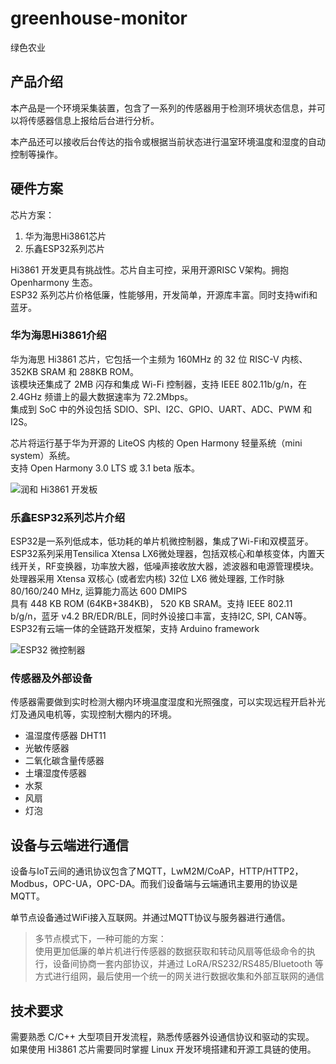 # greenhouse-monitor

绿色农业

## 产品介绍

本产品是一个环境采集装置，包含了一系列的传感器用于检测环境状态信息，并可以将传感器信息上报给后台进行分析。

本产品还可以接收后台传达的指令或根据当前状态进行温室环境温度和湿度的自动控制等操作。

## 硬件方案

芯片方案：

1. 华为海思Hi3861芯片
2. 乐鑫ESP32系列芯片

Hi3861 开发更具有挑战性。芯片自主可控，采用开源RISC V架构。拥抱 Openharmony 生态。  
ESP32 系列芯片价格低廉，性能够用，开发简单，开源库丰富。同时支持wifi和蓝牙。

### 华为海思Hi3861介绍

华为海思 Hi3861 芯片，它包括一个主频为 160MHz 的 32 位 RISC-V 内核、352KB SRAM 和 288KB ROM。  
该模块还集成了 2MB 闪存和集成 Wi-Fi 控制器，支持 IEEE 802.11b/g/n，在 2.4GHz 频谱上的最大数据速率为 72.2Mbps。  
集成到 SoC 中的外设包括 SDIO、SPI、I2C、GPIO、UART、ADC、PWM 和 I2S。

芯片将运行基于华为开源的 LiteOS 内核的 Open Harmony 轻量系统（mini system）系统。  
支持 Open Harmony 3.0 LTS 或 3.1 beta 版本。  

![润和 Hi3861 开发板](https://static.sitestack.cn/projects/openharmony-1.0-zh-cn/quick-start/figures/Hi3861-WLAN%E6%A8%A1%E7%BB%84%E5%A4%96%E8%A7%82%E5%9B%BE.png)

### 乐鑫ESP32系列芯片介绍

ESP32是一系列低成本，低功耗的单片机微控制器，集成了Wi-Fi和双模蓝牙。 ESP32系列采用Tensilica Xtensa LX6微处理器，包括双核心和单核变体，内置天线开关，RF变换器，功率放大器，低噪声接收放大器，滤波器和电源管理模块。  
处理器采用 Xtensa 双核心 (或者宏内核) 32位 LX6 微处理器, 工作时脉 80/160/240 MHz, 运算能力高达 600 DMIPS  
具有 448 KB ROM (64KB+384KB)， 520 KB SRAM。支持 IEEE 802.11 b/g/n，蓝牙 v4.2 BR/EDR/BLE，同时外设接口丰富，支持I2C, SPI, CAN等。  
ESP32有云端一体的全链路开发框架，支持 Arduino framework  

![ESP32 微控制器](https://upload.wikimedia.org/wikipedia/commons/3/33/Espressif_ESP-WROOM-32_Wi-Fi_%26_Bluetooth_Module.jpg)

### 传感器及外部设备

传感器需要做到实时检测大棚内环境温度湿度和光照强度，可以实现远程开启补光灯及通风电机等，实现控制大棚内的环境。

- 温湿度传感器 DHT11
- 光敏传感器
- 二氧化碳含量传感器
- 土壤湿度传感器
- 水泵
- 风扇
- 灯泡

## 设备与云端进行通信

设备与IoT云间的通讯协议包含了MQTT，LwM2M/CoAP，HTTP/HTTP2，Modbus，OPC-UA，OPC-DA。而我们设备端与云端通讯主要用的协议是MQTT。

单节点设备通过WiFi接入互联网。并通过MQTT协议与服务器进行通信。

> 多节点模式下，一种可能的方案：  
使用更加低廉的单片机进行传感器的数据获取和转动风扇等低级命令的执行，设备间协商一套内部协议，并通过 LoRA/RS232/RS485/Bluetooth 等方式进行组网，最后使用一个统一的网关进行数据收集和外部互联网的通信

## 技术要求

需要熟悉 C/C++ 大型项目开发流程，熟悉传感器外设通信协议和驱动的实现。  
如果使用 Hi3861 芯片需要同时掌握 Linux 开发环境搭建和开源工具链的使用。
